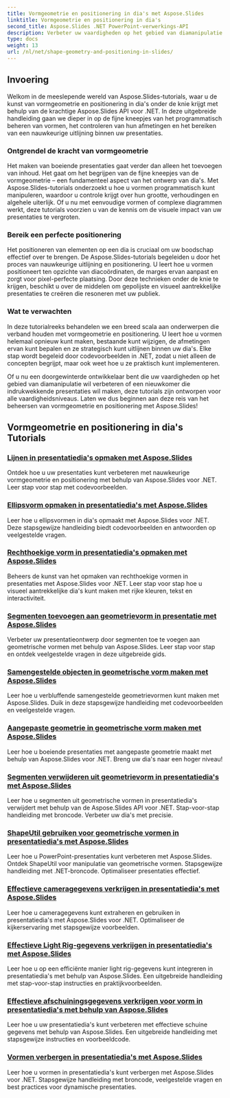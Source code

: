 ```yaml
---
title: Vormgeometrie en positionering in dia's met Aspose.Slides
linktitle: Vormgeometrie en positionering in dia's
second_title: Aspose.Slides .NET PowerPoint-verwerkings-API
description: Verbeter uw vaardigheden op het gebied van diamanipulatie met Aspose.Slides-tutorials over vormgeometrie en positionering in dia's. Leer vormen, hun afmetingen en uitlijning programmatisch te beheren.
type: docs
weight: 13
url: /nl/net/shape-geometry-and-positioning-in-slides/
---
```


## Invoering

Welkom in de meeslepende wereld van Aspose.Slides-tutorials, waar u de kunst van vormgeometrie en positionering in dia's onder de knie krijgt met behulp van de krachtige Aspose.Slides API voor .NET. In deze uitgebreide handleiding gaan we dieper in op de fijne kneepjes van het programmatisch beheren van vormen, het controleren van hun afmetingen en het bereiken van een nauwkeurige uitlijning binnen uw presentaties.

### Ontgrendel de kracht van vormgeometrie

Het maken van boeiende presentaties gaat verder dan alleen het toevoegen van inhoud. Het gaat om het begrijpen van de fijne kneepjes van de vormgeometrie – een fundamenteel aspect van het ontwerp van dia's. Met Aspose.Slides-tutorials onderzoekt u hoe u vormen programmatisch kunt manipuleren, waardoor u controle krijgt over hun grootte, verhoudingen en algehele uiterlijk. Of u nu met eenvoudige vormen of complexe diagrammen werkt, deze tutorials voorzien u van de kennis om de visuele impact van uw presentaties te vergroten.

### Bereik een perfecte positionering

Het positioneren van elementen op een dia is cruciaal om uw boodschap effectief over te brengen. De Aspose.Slides-tutorials begeleiden u door het proces van nauwkeurige uitlijning en positionering. U leert hoe u vormen positioneert ten opzichte van diacoördinaten, de marges ervan aanpast en zorgt voor pixel-perfecte plaatsing. Door deze technieken onder de knie te krijgen, beschikt u over de middelen om gepolijste en visueel aantrekkelijke presentaties te creëren die resoneren met uw publiek.

### Wat te verwachten

In deze tutorialreeks behandelen we een breed scala aan onderwerpen die verband houden met vormgeometrie en positionering. U leert hoe u vormen helemaal opnieuw kunt maken, bestaande kunt wijzigen, de afmetingen ervan kunt bepalen en ze strategisch kunt uitlijnen binnen uw dia's. Elke stap wordt begeleid door codevoorbeelden in .NET, zodat u niet alleen de concepten begrijpt, maar ook weet hoe u ze praktisch kunt implementeren.

Of u nu een doorgewinterde ontwikkelaar bent die uw vaardigheden op het gebied van diamanipulatie wil verbeteren of een nieuwkomer die indrukwekkende presentaties wil maken, deze tutorials zijn ontworpen voor alle vaardigheidsniveaus. Laten we dus beginnen aan deze reis van het beheersen van vormgeometrie en positionering met Aspose.Slides!

## Vormgeometrie en positionering in dia's Tutorials
### [Lijnen in presentatiedia's opmaken met Aspose.Slides](./formatting-lines/)
Ontdek hoe u uw presentaties kunt verbeteren met nauwkeurige vormgeometrie en positionering met behulp van Aspose.Slides voor .NET. Leer stap voor stap met codevoorbeelden.
### [Ellipsvorm opmaken in presentatiedia's met Aspose.Slides](./formatting-ellipse-shape/)
Leer hoe u ellipsvormen in dia's opmaakt met Aspose.Slides voor .NET. Deze stapsgewijze handleiding biedt codevoorbeelden en antwoorden op veelgestelde vragen.
### [Rechthoekige vorm in presentatiedia's opmaken met Aspose.Slides](./formatting-rectangle-shape/)
Beheers de kunst van het opmaken van rechthoekige vormen in presentaties met Aspose.Slides voor .NET. Leer stap voor stap hoe u visueel aantrekkelijke dia's kunt maken met rijke kleuren, tekst en interactiviteit.
### [Segmenten toevoegen aan geometrievorm in presentatie met Aspose.Slides](./adding-segments-geometry-shape/)
Verbeter uw presentatieontwerp door segmenten toe te voegen aan geometrische vormen met behulp van Aspose.Slides. Leer stap voor stap en ontdek veelgestelde vragen in deze uitgebreide gids.
### [Samengestelde objecten in geometrische vorm maken met Aspose.Slides](./creating-composite-objects-geometry-shape/)
Leer hoe u verbluffende samengestelde geometrievormen kunt maken met Aspose.Slides. Duik in deze stapsgewijze handleiding met codevoorbeelden en veelgestelde vragen.
### [Aangepaste geometrie in geometrische vorm maken met Aspose.Slides](./creating-custom-geometry/)
Leer hoe u boeiende presentaties met aangepaste geometrie maakt met behulp van Aspose.Slides voor .NET. Breng uw dia's naar een hoger niveau!
### [Segmenten verwijderen uit geometrievorm in presentatiedia's met Aspose.Slides](./removing-segments-geometry-shape/)
Leer hoe u segmenten uit geometrische vormen in presentatiedia's verwijdert met behulp van de Aspose.Slides API voor .NET. Stap-voor-stap handleiding met broncode. Verbeter uw dia's met precisie.
### [ShapeUtil gebruiken voor geometrische vormen in presentatiedia's met Aspose.Slides](./using-shapeutil-geometry-shape/)
Leer hoe u PowerPoint-presentaties kunt verbeteren met Aspose.Slides. Ontdek ShapeUtil voor manipulatie van geometrische vormen. Stapsgewijze handleiding met .NET-broncode. Optimaliseer presentaties effectief.
### [Effectieve cameragegevens verkrijgen in presentatiedia's met Aspose.Slides](./getting-effective-camera-data/)
Leer hoe u cameragegevens kunt extraheren en gebruiken in presentatiedia's met Aspose.Slides voor .NET. Optimaliseer de kijkerservaring met stapsgewijze voorbeelden.
### [Effectieve Light Rig-gegevens verkrijgen in presentatiedia's met Aspose.Slides](./getting-effective-light-rig-data/)
Leer hoe u op een efficiënte manier light rig-gegevens kunt integreren in presentatiedia's met behulp van Aspose.Slides. Een uitgebreide handleiding met stap-voor-stap instructies en praktijkvoorbeelden.
### [Effectieve afschuiningsgegevens verkrijgen voor vorm in presentatiedia's met behulp van Aspose.Slides](./getting-effective-bevel-data/)
Leer hoe u uw presentatiedia's kunt verbeteren met effectieve schuine gegevens met behulp van Aspose.Slides. Een uitgebreide handleiding met stapsgewijze instructies en voorbeeldcode.
### [Vormen verbergen in presentatiedia's met Aspose.Slides](./hiding-shapes/)
Leer hoe u vormen in presentatiedia's kunt verbergen met Aspose.Slides voor .NET. Stapsgewijze handleiding met broncode, veelgestelde vragen en best practices voor dynamische presentaties.